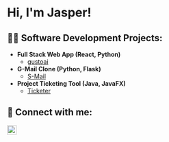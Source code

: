 <h1>Hi, I'm Jasper! <br/></h1>

<h2>👨‍💻 Software Development Projects:</h2>

- <b>Full Stack Web App (React, Python)</b>
  - [gustoai](https://github.com/jasper-nguyen/gustoai)
- <b>G-Mail Clone (Python, Flask)</b>
  -  [S-Mail](https://github.com/jasper-nguyen/S-Mail)
- <b>Project Ticketing Tool (Java, JavaFX)</b>
  -  [Ticketer](https://github.com/jasper-nguyen/ProjectTicketingTool)


<h2> 🤳 Connect with me:</h2>

[<img align="left" alt="JasperNguyen | LinkedIn" width="22px" src="https://cdn.jsdelivr.net/npm/simple-icons@v3/icons/linkedin.svg" />][linkedin]

[linkedin]: https://www.linkedin.com/in/jasper-nguyen-578125259/

<!--
**jasper-nguyen/jasper-nguyen** is a ✨ _special_ ✨ repository because its `README.md` (this file) appears on your GitHub profile.

Here are some ideas to get you started:

- 🔭 I’m currently working on ...
- 🌱 I’m currently learning ...
- 👯 I’m looking to collaborate on ...
- 🤔 I’m looking for help with ...
- 💬 Ask me about ...
- 📫 How to reach me: ...
- 😄 Pronouns: ...
- ⚡ Fun fact: ...
-->

